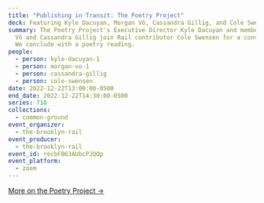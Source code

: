 ```yaml
---
title: "Publishing in Transit: The Poetry Project"
deck: Featuring Kyle Dacuyan, Morgan Võ, Cassandra Gillig, and Cole Swensen
summary: The Poetry Project's Executive Director Kyle Dacuyan and members Morgan
  Võ and Cassandra Gillig join Rail contributor Cole Swensen for a conversation.
  We conclude with a poetry reading.
people:
  - person: kyle-dacuyan-1
  - person: morgan-vo-1
  - person: cassandra-gillig
  - person: cole-swensen
date: 2022-12-22T13:00:00-0500
end_date: 2022-12-22T14:30:00-0500
series: 718
collections:
  - common-ground
event_organizer:
  - the-brooklyn-rail
event_producer:
  - the-brooklyn-rail
event_id: recbFB63AUbcPJQOp
event_platform:
  - zoom
---
```

[M﻿ore on the Poetry Project →](https://www.poetryproject.org/)